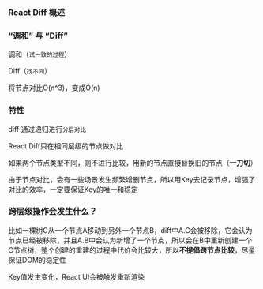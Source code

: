 ### React Diff 概述



### “调和” 与 “Diff”

调和（`试一致的过程`） 

 Diff（`找不同`）

将节点对比O(n^3)，变成O(n)

### 特性

diff 通过递归进行`分层对比`

React Diff只在相同层级的节点做对比

如果两个节点类型不同，则不进行比较，用新的节点直接替换旧的节点（**一刀切**） 

由于节点对比，会有一些场景发生频繁增删节点，所以用Key去记录节点，增强了对比的效率，一定要保证Key的唯一和稳定

### 跨层级操作会发生什么？

​		比如一棵树C从一个节点A移动到另外一个节点B，diff中A.C会被移除，它会认为节点已经被移除，并且A.B中会认为新增了一个节点，所以会在B中重新创建一个C节点树，整个创建的重建的过程中代价会比较大，所以**不提倡跨节点比较**，尽量保证DOM的稳定性



Key值发生变化，React UI会被触发重新渲染







